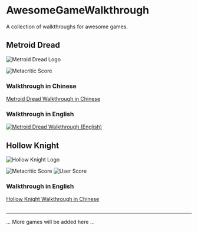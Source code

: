 # AwesomeGameWalkthrough

A collection of walkthroughs for awesome games.

## Metroid Dread

![Metroid Dread Logo](https://www.metacritic.com/a/img/catalog/provider/6/12/6-1-803951-52.jpg)

![Metacritic Score](https://img.shields.io/badge/Metacritic-88%2F100-green?style=flat-square&logo=metacritic)

### Walkthrough in Chinese

[Metroid Dread Walkthrough in Chinese](https://www.bilibili.com/video/BV19q4y197jG)

### Walkthrough in English

[![Metroid Dread Walkthrough (English)](https://img.youtube.com/vi/7_YC7IW1zCU/0.jpg)](https://www.youtube.com/watch?v=7_YC7IW1zCU "Metroid Dread Walkthrough (English)")

## Hollow Knight

![Hollow Knight Logo](https://www.metacritic.com/a/img/catalog/provider/6/12/6-1-623148-52.jpg)

![Metacritic Score](https://img.shields.io/badge/Metacritic-90%2F100-green?style=flat-square&logo=metacritic)
![User Score](https://img.shields.io/badge/User%20Score-8.9%2F10-blue?style=flat-square&logo=metacritic)

### Walkthrough in English

[Hollow Knight Walkthrough in Chinese](https://www.youtube.com/watch?v=G1atkq4C1KU)

## 

---

... More games will be added here ...